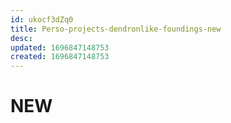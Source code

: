 ```yaml
---
id: ukocf3dZq0
title: Perso-projects-dendronlike-foundings-new
desc: 
updated: 1696847148753
created: 1696847148753
---
```


# NEW
